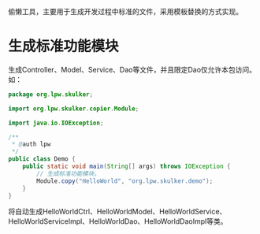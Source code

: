 偷懒工具，主要用于生成开发过程中标准的文件，采用模板替换的方式实现。

# 生成标准功能模块
生成Controller、Model、Service、Dao等文件，并且限定Dao仅允许本包访问。如：
```java
package org.lpw.skulker;

import org.lpw.skulker.copier.Module;

import java.io.IOException;

/**
 * @auth lpw
 */
public class Demo {
    public static void main(String[] args) throws IOException {
        // 生成标准功能模块。
        Module.copy("HelloWorld", "org.lpw.skulker.demo");
    }
}
```
将自动生成HelloWorldCtrl、HelloWorldModel、HelloWorldService、HelloWorldServiceImpl、HelloWorldDao、HelloWorldDaoImpl等类。
